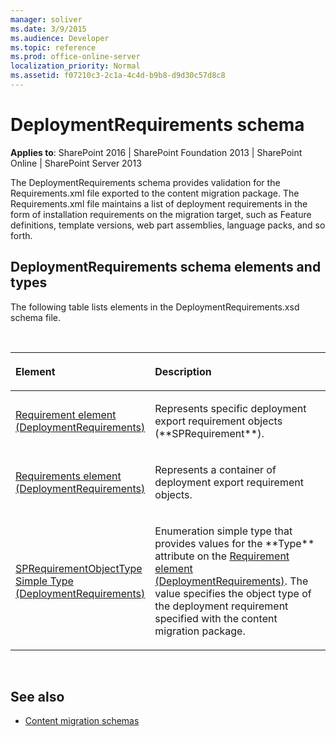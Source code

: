 ```yaml
---
manager: soliver
ms.date: 3/9/2015
ms.audience: Developer
ms.topic: reference
ms.prod: office-online-server
localization_priority: Normal
ms.assetid: f07210c3-2c1a-4c4d-b9b8-d9d30c57d8c8
---
```


# DeploymentRequirements schema

**Applies to**: SharePoint 2016 | SharePoint Foundation 2013 | SharePoint Online | SharePoint Server 2013

The DeploymentRequirements schema provides validation for the Requirements.xml file exported to the content migration package. The Requirements.xml file maintains a list of deployment requirements in the form of installation requirements on the migration target, such as Feature definitions, template versions, web part assemblies, language packs, and so forth.

## DeploymentRequirements schema elements and types

The following table lists elements in the DeploymentRequirements.xsd schema file.

<br/>

<table>
<colgroup>
<col width="40%" />
<col width="60%" />
</colgroup>
<thead>
<tr class="header">
<th align="left"><p>Element</p></th>
<th align="left"><p>Description</p></th>
</tr>
</thead>
<tbody>
<tr class="odd">
<td align="left"><p><span sdata="link"><a href="requirement-element-deploymentrequirements.md">Requirement element (DeploymentRequirements)</a></span></p></td>
<td align="left"><p>Represents specific deployment export requirement objects (**SPRequirement**).</p></td>
</tr>
<tr class="even">
<td align="left"><p><span sdata="link"><a href="requirements-element-deploymentrequirements.md">Requirements element (DeploymentRequirements)</a></span></p></td>
<td align="left"><p>Represents a container of deployment export requirement objects.</p></td>
</tr>
<tr class="odd">
<td align="left"><p><span sdata="link"><a href="sprequirementobjecttype-simple-type-deploymentrequirements.md">SPRequirementObjectType Simple Type (DeploymentRequirements)</a></span></p></td>
<td align="left"><p>Enumeration simple type that provides values for the **Type** attribute on the <span sdata="link"><a href="requirement-element-deploymentrequirements.md">Requirement element (DeploymentRequirements)</a>. The value specifies the object type of the deployment requirement specified with the content migration package.</p></td>
</tr>
</tbody>
</table>

<br/>

## See also

- [Content migration schemas](content-migration-schemas.md)









